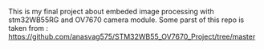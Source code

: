 This is my final project about embeded image processing with stm32WB55RG and OV7670 camera module.
Some parst of this repo is taken from : https://github.com/anasvag575/STM32WB55_OV7670_Project/tree/master
